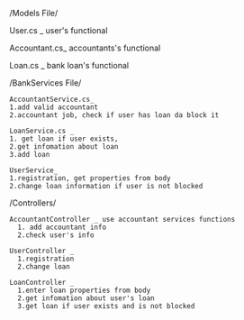 /Models File/

   User.cs _ user's functional
   
   Accountant.cs_ accountants's functional
   
   Loan.cs _ bank loan's functional
   
/BankServices File/

    AccountantService.cs_ 
    1.add valid accountant 
    2.accountant job, check if user has loan da block it
  
    LoanService.cs _  
    1. get loan if user exists, 
    2.get infomation about loan 
    3.add loan

    UserService_
    1.registration, get properties from body
    2.change loan information if user is not blocked


/Controllers/

    AccountantController _ use accountant services functions
      1. add accountant info
      2.check user's info

    UserController _
      1.registration
      2.change loan

    LoanController _
      1.enter loan properties from body
      2.get infomation about user's loan
      3.get loan if user exists and is not blocked

    

    
